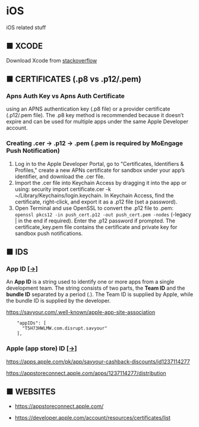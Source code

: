 # iOS
iOS related stuff

## ■ XCODE
Download Xcode from [stackoverflow](https://stackoverflow.com/questions/10335747/how-to-download-xcode-dmg-or-xip-file)


## ■ CERTIFICATES (.p8 vs .p12/.pem)
### Apns Auth Key vs Apns Auth Certificate 
using an APNS authentication key (.p8 file) or a provider certificate (.p12/.pem file). The .p8 key method is recommended because it doesn’t expire and can be used for multiple apps under the same Apple Developer account.

### Creating .cer -> .p12 -> .pem (.pem is required by MoEngage Push Notification)
1) Log in to the Apple Developer Portal, go to "Certificates, Identifiers & Profiles," create a new APNs certificate for sandbox under your app’s identifier, and download the .cer file.
2) Import the .cer file into Keychain Access by dragging it into the app or using: security import certificate.cer -k ~/Library/Keychains/login.keychain. In Keychain Access, find the certificate, right-click, and export it as a .p12 file (set a password).
3) Open Terminal and use OpenSSL to convert the .p12 file to .pem: ```openssl pkcs12 -in push_cert.p12 -out push_cert.pem -nodes``` (-legacy | in the end if required). Enter the .p12 password if prompted. The certificate_key.pem file contains the certificate and private key for sandbox push notifications.

## ■ IDS
### App ID [[->]](https://developer.apple.com/help/account/manage-identifiers/register-an-app-id)

An **App ID** is a string used to identify one or more apps from a single development team. The string consists of two parts, the **Team ID** and the **bundle ID** separated by a period (.). The Team ID is supplied by Apple, while the bundle ID is supplied by the developer.

https://savyour.com/.well-known/apple-app-site-association

        "appIDs": [
          "T5H73HWLMW.com.disrupt.savyour"
        ],


### Apple (app store) ID [[->]](https://developer.apple.com/help/app-store-connect/reference/app-information/#:~:text=Apple%20ID)

https://apps.apple.com/pk/app/savyour-cashback-discounts/id1237114277

https://appstoreconnect.apple.com/apps/1237114277/distribution

## ■ WEBSITES

- https://appstoreconnect.apple.com/

- https://developer.apple.com/account/resources/certificates/list


